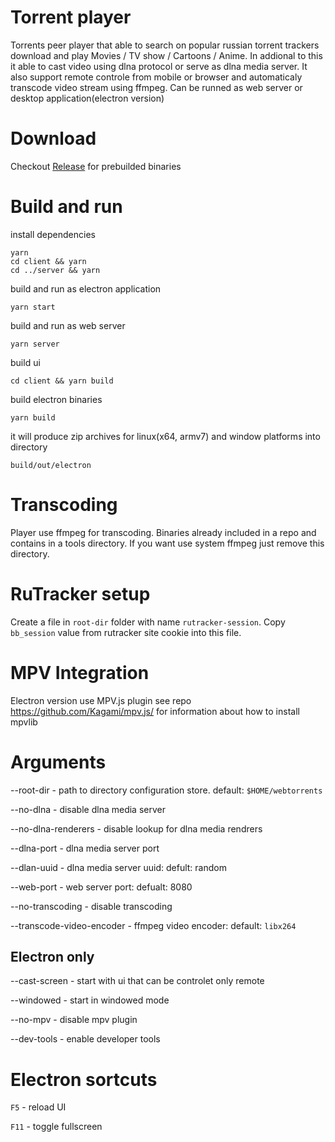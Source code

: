 # Torrent player

Torrents peer player that able to search on popular russian torrent trackers download and play Movies / TV show / Cartoons / Anime.
In addional to this it able to cast video using dlna protocol or serve as dlna media server. 
It also support remote controle from mobile or browser and automaticaly transcode video stream using ffmpeg.
Can be runned as web server or desktop application(electron version)

# Download

Checkout [Release](https://github.com/Andro999b/torrent-player/releases) for prebuilded binaries 

# Build and run

install dependencies
```
yarn 
cd client && yarn 
cd ../server && yarn
```

build and run as electron application
```
yarn start
```

build and run as web server
```
yarn server
```

build ui
```
cd client && yarn build
```

build electron binaries
```
yarn build
```

it will produce zip archives for linux(x64, armv7) and window platforms into directory
```
build/out/electron
```


# Transcoding

Player use ffmpeg for transcoding. Binaries already included in a repo and contains in a tools directory. If you want use system ffmpeg just remove this directory.

# RuTracker setup
Create a file in `root-dir` folder with name `rutracker-session`. Copy `bb_session` value from rutracker site cookie into this file.


# MPV Integration

Electron version use MPV.js plugin see repo https://github.com/Kagami/mpv.js/ for information about how to install mpvlib

# Arguments

--root-dir - path to directory configuration store. default: `$HOME/webtorrents`

--no-dlna - disable dlna media server 

--no-dlna-renderers - disable lookup for dlna media rendrers

--dlna-port - dlna media server port

--dlan-uuid - dlna media server uuid: defult: random 

--web-port - web server port: defualt: 8080

--no-transcoding - disable transcoding

--transcode-video-encoder - ffmpeg video encoder: default: `libx264`

## Electron only

--cast-screen - start with ui that can be controlet only remote

--windowed - start in windowed mode

--no-mpv - disable mpv plugin

--dev-tools - enable developer tools

# Electron sortcuts
`F5` - reload UI

`F11` - toggle fullscreen
